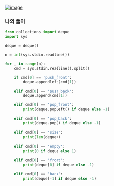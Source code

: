 [![image](https://user-images.githubusercontent.com/69138191/202887161-c2dbd505-72da-4e29-95f1-4330fffd6d2f.png)](https://www.acmicpc.net/problem/10866)

### 나의 풀이
```python
from collections import deque
import sys

deque = deque()

n = int(sys.stdin.readline())

for _ in range(n):
    cmd = sys.stdin.readline().split()

    if cmd[0] == 'push_front':
        deque.appendleft(cmd[1])
    
    elif cmd[0] == 'push_back':
        deque.append(cmd[1])

    elif cmd[0] == 'pop_front':
        print(deque.popleft() if deque else -1)
    
    elif cmd[0] == 'pop_back':
        print(deque.pop() if deque else -1)
    
    elif cmd[0] == 'size':
        print(len(deque))
    
    elif cmd[0] == 'empty':
        print(0 if deque else 1)
    
    elif cmd[0] == 'front':
        print(deque[0] if deque else -1)

    elif cmd[0] == 'back':
        print(deque[-1] if deque else -1)
```
